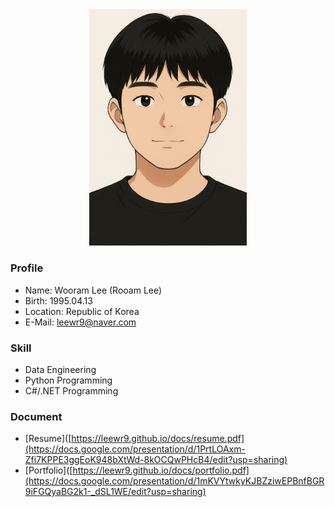 <div align="center">
  <img style="width: 50%;" src="https://raw.githubusercontent.com/leewr9/leewr9/refs/heads/master/profile.png" />
</div>

### Profile
- Name: Wooram Lee (Rooam Lee)
- Birth: 1995.04.13
- Location: Republic of Korea
- E-Mail: [leewr9@naver.com](mailto:leewr9@naver.com)

### Skill
- Data Engineering
- Python Programming
- C#/.NET Programming

### Document
- [Resume]([https://leewr9.github.io/docs/resume.pdf](https://docs.google.com/presentation/d/1PrtLOAxm-Zfi7KPPE3ggEoK948bXtWd-8kOCQwPHcB4/edit?usp=sharing)
- [Portfolio]([https://leewr9.github.io/docs/portfolio.pdf](https://docs.google.com/presentation/d/1mKVYtwkyKJBZziwEPBnfBGR9iFGQyaBG2k1-_dSL1WE/edit?usp=sharing)
